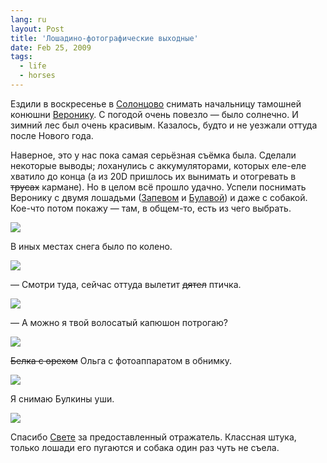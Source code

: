 ```yaml
---
lang: ru
layout: Post
title: 'Лошадино-фотографические выходные'
date: Feb 25, 2009
tags:
  - life
  - horses
---
```


Ездили в воскресенье в [Солонцово](http://morning.photos/albums/solontsovo "Фотографии из Солонцово") снимать начальницу тамошней конюшни [Веронику](http://solontsovo-horse.ru/people/veronika.html "Вероника"). С погодой очень повезло — было солнечно. И зимний лес был очень красивым. Казалось, будто и не уезжали оттуда после Нового года.

Наверное, это у нас пока самая серьёзная съёмка была. Сделали некоторые выводы; лоханулись с аккумуляторами, которых еле-еле хватило до конца (а из 20D пришлось их вынимать и отогревать в ~~трусах~~ кармане). Но в целом всё прошло удачно. Успели поснимать Веронику с двумя лошадьми ([Запевом](http://solontsovo-horse.ru/horses/zapev.html "Запев") и [Булавой](http://solontsovo-horse.ru/horses/bulava.html "Булава")) и даже с собакой. Кое-что потом покажу — там, в общем-то, есть из чего выбрать.

![](http://wow.sapegin.me/1t2y3M3N2Y3Q/2009-02-22-5d-2577-artem-sapegin.jpg)

<!--more-->

В иных местах снега было по колено.

![](http://wow.sapegin.me/3m1y3T0d1N2N/2009-02-22-5d-2406-artem-sapegin.jpg)

— Смотри туда, сейчас оттуда вылетит ~~дятел~~ птичка.

![](http://wow.sapegin.me/3T0v1y012w2t/2009-02-22-5d-2409-artem-sapegin.jpg)

— А можно я твой волосатый капюшон потрогаю?

![](http://wow.sapegin.me/023z1i1p2d3O/2009-02-22-5d-2457-artem-sapegin.jpg)

~~Белка с орехом~~ Ольга с фотоаппаратом в обнимку.

![](http://wow.sapegin.me/1c2u3E2C0Q2b/2009-02-22-5d-2559-artem-sapegin.jpg)

Я снимаю Булкины уши.

![](http://wow.sapegin.me/002D0q3T3z0I/2009-02-22-5d-2701-olga-flegontova.jpg)

Спасибо [Свете](http://womeos.livejournal.com/) за предоставленный отражатель. Классная штука, только лошади его пугаются и собака один раз чуть не съела.
